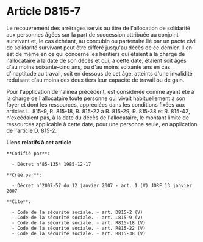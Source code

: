 # Article D815-7

Le recouvrement des arrérages servis au titre de l'allocation de solidarité aux personnes âgées sur la part de succession
attribuée au conjoint survivant et, le cas échéant, au concubin ou partenaire lié par un pacte civil de solidarité survivant
peut être différé jusqu'au décès de ce dernier. Il en est de même en ce qui concerne les héritiers qui étaient à la charge de
l'allocataire à la date de son décès et qui, à cette date, étaient soit âgés d'au moins soixante-cinq ans, ou d'au moins
soixante ans en cas d'inaptitude au travail, soit en dessous de cet âge, atteints d'une invalidité réduisant d'au moins des
deux tiers leur capacité de travail ou de gain. 

Pour l'application de l'alinéa précédent, est considérée comme ayant été à la charge de l'allocataire toute personne qui
vivait habituellement à son foyer et dont les ressources, appréciées dans les conditions fixées aux articles L. 815-9, R.
815-18, R. 815-22 à R. 815-29, R. 815-38 et R. 815-42, n'excédaient pas, à la date du décès de l'allocataire, le montant
limite de ressources applicable à cette date, pour une personne seule, en application de l'article D. 815-2.

**Liens relatifs à cet article**

	**Codifié par**:

	  - Décret n°85-1354 1985-12-17

	**Créé par**:

	  - Décret n°2007-57 du 12 janvier 2007 - art. 1 (V) JORF 13 janvier 2007

	**Cite**:

	  - Code de la sécurité sociale. - art. D815-2 (V)
	  - Code de la sécurité sociale. - art. L815-9 (V)
	  - Code de la sécurité sociale. - art. R815-18 (V)
	  - Code de la sécurité sociale. - art. R815-22 (V)
	  - Code de la sécurité sociale. - art. R815-38 (V)
